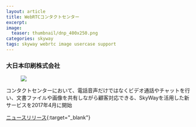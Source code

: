 ```yaml
---
layout: article
title: WebRTCコンタクトセンター
excerpt: 
image:
  teaser: thumbnail/dnp_400x250.png
categories: skyway
tags: skyway webrtc image usercase support
---
```


### 大日本印刷株式会社

<figure>
	<img src="{{ site.url }}/images/pages/dnp.jpg">
</figure>

コンタクトセンターにおいて、電話音声だけではなくビデオ通話やチャットを行い、文書ファイルや画像を共有しながら顧客対応できる、SkyWayを活用した新サービスを2017年4月に開始

[ニュースリリース](http://www.dnp.co.jp/news/10133748_2482.html){:target="_blank"}
